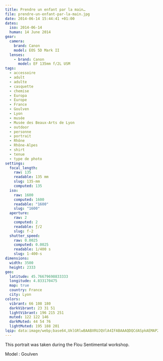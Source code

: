 ```yaml
---
title: Prendre un enfant par la main…
file: prendre-un-enfant-par-la-main.jpg
date: 2014-06-14 15:44:41 +01:00
dates:
  iso: 2014-06-14
  human: 14 June 2014
gear:
  camera:
    brand: Canon
    model: EOS 5D Mark II
  lenses:
    - brand: Canon
      model: EF 135mm f/2L USM
tags:
  - accessoire
  - adult
  - adulte
  - casquette
  - chemise
  - Europa
  - Europe
  - France
  - Goulven
  - Lyon
  - musée
  - Musée des Beaux-Arts de Lyon
  - outdoor
  - personne
  - portrait
  - Rhône
  - Rhône-Alpes
  - shirt
  - tenue
  - type de photo
settings:
  focal_length:
    raw: 135
    readable: 135 mm
    slug: 135-mm
    computed: 135
  iso:
    raw: 1600
    computed: 1600
    readable: "1600"
    slug: "1600"
  aperture:
    raw: 2
    computed: 2
    readable: ƒ/2
    slug: f-2
  shutter_speed:
    raw: 0.0025
    computed: 0.0025
    readable: 1/400 s
    slug: 1-400-s
dimensions:
  width: 3500
  height: 2333
geo:
  latitude: 45.76679698833333
  longitude: 4.833170475
  map: true
  country: France
  city: Lyon
colors:
  vibrant: 66 108 180
  darkVibrant: 23 31 51
  lightVibrant: 196 215 251
  muted: 122 122 146
  darkMuted: 44 54 76
  lightMuted: 195 188 201
lqip: data:image/webp;base64,UklGRlwBAABXRUJQVlA4IFABAAAQDQCdASpkAEMAP22my1i0rb00sHnKW6AtiWMAy6RWgOR+XFRHpMwAv6QmaCBar5/KPiYrd3iGqMOp73ekm5jvIkvdx431FJwa2zqEycMOi/Vxhsm6srtMCFuQgDuozlcPllqVLyKtvh6vKrF3+MGOAAD+58r4qim91s++bZjkW8KlzNG1x1tcZ1/8aN8LhY5MHvsymLrDqEY6oHkcJaj5ivpdlPUuAlyk5LRP7pY7OmlNCzzi2z/pJH72unZ7CkjkwGybBQ1vWil9vdk1ZYhkpFEKv8GgwfqltFJzFSdYCI+eeHcrnFM+byD4EVMJBHgxFu51FM108Xi28e0+JWO7TnfQf5XYEIV8rme72geR8NA2go+yHiTGdYte9fvwuU+5G6s8cusG4oLkiJbbiA1WMtqZLxBZPJp/64HMfPp77hJRxAnKCs0DPS4Ge3geAAA=
---
```


This portrait was taken during the Flou Sentimental workshop.

Model : Goulven
